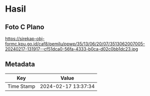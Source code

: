 # Hasil

## Foto C Plano

https://sirekap-obj-formc.kpu.go.id/caf8/pemilu/ppwp/35/13/06/20/07/3513062007005-20240217-131917--cf51dca0-56fa-4333-b0ca-d02c0bb1dc23.jpg


## Metadata

| Key        | Value               |
| ---------- | ------------------- |
| Time Stamp | 2024-02-17 13:37:34 |



